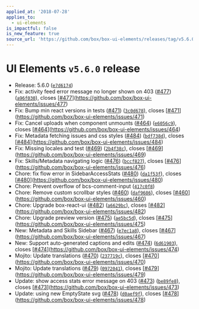 ```yaml
---
applied_at: '2018-07-28'
applies_to:
  - ui-elements
is_impactful: false
is_new_feature: true
source_url: 'https://github.com/box/box-ui-elements/releases/tag/v5.6.0'
---
```


# UI Elements `v5.6.0` release


* Release: 5.6.0 ([`e7d6174`](https://github.com/box/box-ui-elements/commit[`e7d6174`](https://github.com/box/box-ui-elements/commit/e7d6174)))
* Fix: activity feed error message no longer shown on 403 ([#477](https://github.com/box/box-ui-elements/pull/477)) ([`a96f030`](https://github.com/box/box-ui-elements/commit[`a96f030`](https://github.com/box/box-ui-elements/commit/a96f030))), closes [[#477](https://github.com/box/box-ui-elements/pull/477)](https://github.com/box/box-ui-elements/issues/477)
* Fix: Bump min react versions in tests ([#471](https://github.com/box/box-ui-elements/pull/471)) ([`3c0d678`](https://github.com/box/box-ui-elements/commit[`3c0d678`](https://github.com/box/box-ui-elements/commit/3c0d678))), closes [[#471](https://github.com/box/box-ui-elements/pull/471)](https://github.com/box/box-ui-elements/issues/471)
* Fix: Cancel uploads when component unmounts ([#464](https://github.com/box/box-ui-elements/pull/464)) ([`e6056c9`](https://github.com/box/box-ui-elements/commit[`e6056c9`](https://github.com/box/box-ui-elements/commit/e6056c9))), closes [[#464](https://github.com/box/box-ui-elements/pull/464)](https://github.com/box/box-ui-elements/issues/464)
* Fix: Metadata fetching issues and css styles ([#484](https://github.com/box/box-ui-elements/pull/484)) ([`bdf738d`](https://github.com/box/box-ui-elements/commit[`bdf738d`](https://github.com/box/box-ui-elements/commit/bdf738d))), closes [[#484](https://github.com/box/box-ui-elements/pull/484)](https://github.com/box/box-ui-elements/issues/484)
* Fix: Missing locales and test ([#469](https://github.com/box/box-ui-elements/pull/469)) ([`2b4f38c`](https://github.com/box/box-ui-elements/commit[`2b4f38c`](https://github.com/box/box-ui-elements/commit/2b4f38c))), closes [[#469](https://github.com/box/box-ui-elements/pull/469)](https://github.com/box/box-ui-elements/issues/469)
* Fix: Skills/Metadata navigating logic ([#476](https://github.com/box/box-ui-elements/pull/476)) ([`bccf827`](https://github.com/box/box-ui-elements/commit[`bccf827`](https://github.com/box/box-ui-elements/commit/bccf827))), closes [[#476](https://github.com/box/box-ui-elements/pull/476)](https://github.com/box/box-ui-elements/issues/476)
* Chore: fix flow error in SidebarAccessStats ([#480](https://github.com/box/box-ui-elements/pull/480)) ([`da1f53f`](https://github.com/box/box-ui-elements/commit[`da1f53f`](https://github.com/box/box-ui-elements/commit/da1f53f))), closes [[#480](https://github.com/box/box-ui-elements/pull/480)](https://github.com/box/box-ui-elements/issues/480)
* Chore: Prevent overflow of bcs-comment-input ([`417c0f8`](https://github.com/box/box-ui-elements/commit[`417c0f8`](https://github.com/box/box-ui-elements/commit/417c0f8)))
* Chore: Remove custom scrollbar styles ([#460](https://github.com/box/box-ui-elements/pull/460)) ([`daf9686`](https://github.com/box/box-ui-elements/commit[`daf9686`](https://github.com/box/box-ui-elements/commit/daf9686))), closes [[#460](https://github.com/box/box-ui-elements/pull/460)](https://github.com/box/box-ui-elements/issues/460)
* Chore: Upgrade box-react-ui ([#482](https://github.com/box/box-ui-elements/pull/482)) ([`a6629bc`](https://github.com/box/box-ui-elements/commit[`a6629bc`](https://github.com/box/box-ui-elements/commit/a6629bc))), closes [[#482](https://github.com/box/box-ui-elements/pull/482)](https://github.com/box/box-ui-elements/issues/482)
* Chore: Upgrade preview version ([#475](https://github.com/box/box-ui-elements/pull/475)) ([`ae5bc5d`](https://github.com/box/box-ui-elements/commit[`ae5bc5d`](https://github.com/box/box-ui-elements/commit/ae5bc5d))), closes [[#475](https://github.com/box/box-ui-elements/pull/475)](https://github.com/box/box-ui-elements/issues/475)
* New: Metadata and Skills Sidebar ([#467](https://github.com/box/box-ui-elements/pull/467)) ([`e7ec1a8`](https://github.com/box/box-ui-elements/commit[`e7ec1a8`](https://github.com/box/box-ui-elements/commit/e7ec1a8))), closes [[#467](https://github.com/box/box-ui-elements/pull/467)](https://github.com/box/box-ui-elements/issues/467)
* New: Support auto-generated captions and edits ([#474](https://github.com/box/box-ui-elements/pull/474)) ([`6d61903`](https://github.com/box/box-ui-elements/commit[`6d61903`](https://github.com/box/box-ui-elements/commit/6d61903))), closes [[#474](https://github.com/box/box-ui-elements/pull/474)](https://github.com/box/box-ui-elements/issues/474)
* Mojito: Update translations ([#470](https://github.com/box/box-ui-elements/pull/470)) ([`237719c`](https://github.com/box/box-ui-elements/commit[`237719c`](https://github.com/box/box-ui-elements/commit/237719c))), closes [[#470](https://github.com/box/box-ui-elements/pull/470)](https://github.com/box/box-ui-elements/issues/470)
* Mojito: Update translations ([#479](https://github.com/box/box-ui-elements/pull/479)) ([`0972041`](https://github.com/box/box-ui-elements/commit[`0972041`](https://github.com/box/box-ui-elements/commit/0972041))), closes [[#479](https://github.com/box/box-ui-elements/pull/479)](https://github.com/box/box-ui-elements/issues/479)
* Update: show access stats error message on 403 ([#473](https://github.com/box/box-ui-elements/pull/473)) ([`be89fe8`](https://github.com/box/box-ui-elements/commit[`be89fe8`](https://github.com/box/box-ui-elements/commit/be89fe8))), closes [[#473](https://github.com/box/box-ui-elements/pull/473)](https://github.com/box/box-ui-elements/issues/473)
* Update: using new EmptyState svg ([#478](https://github.com/box/box-ui-elements/pull/478)) ([`d0aef9f`](https://github.com/box/box-ui-elements/commit[`d0aef9f`](https://github.com/box/box-ui-elements/commit/d0aef9f))), closes [[#478](https://github.com/box/box-ui-elements/pull/478)](https://github.com/box/box-ui-elements/issues/478)




